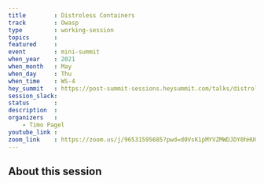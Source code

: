 ```yaml
---
title        : Distroless Containers
track        : Owasp
type         : working-session
topics       :
featured     :
event        : mini-summit
when_year    : 2021
when_month   : May
when_day     : Thu
when_time    : WS-4
hey_summit   : https://post-summit-sessions.heysummit.com/talks/distroless-containers/
session_slack:
status       : 
description  :
organizers   :
    - Timo Pagel
youtube_link :
zoom_link    : https://zoom.us/j/96531595685?pwd=d0VsK1pMYVZMWDJDY0hHUGN5Nlhpdz09
---
```


## About this session

